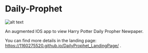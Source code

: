 # Daily-Prophet

![alt text](https://s3.amazonaws.com/backgroundpicture/daily+prophet.png)

An augmented IOS app to view Harry Potter Daily Propher Newpaper.      

You can find more details in the landing page: https://1160275520.github.io/DailyProphet_LandingPage/ .   


